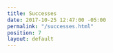 ```yaml
---
title: Successes
date: 2017-10-25 12:47:00 -05:00
permalink: "/successes.html"
position: 7
layout: default
---
```


